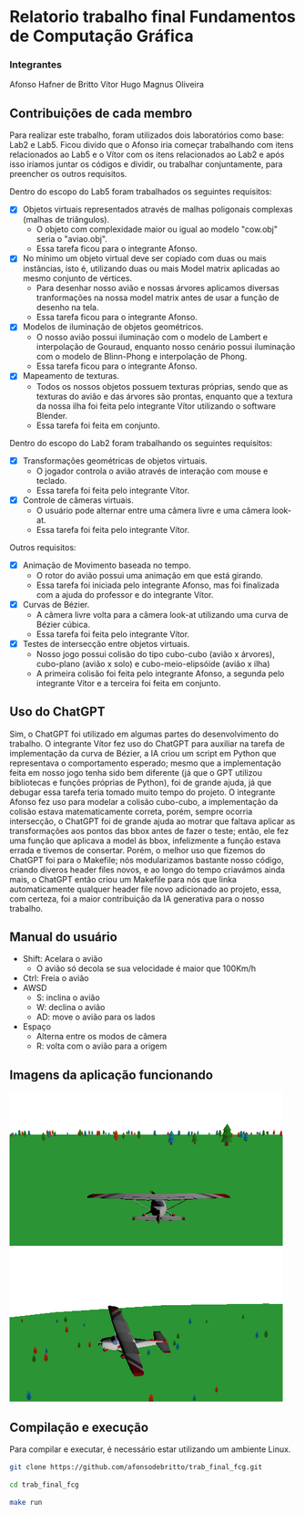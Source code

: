 # Relatorio trabalho final Fundamentos de Computação Gráfica

### Integrantes

Afonso Hafner de Britto
Vítor Hugo Magnus Oliveira

## Contribuições de cada membro

Para realizar este trabalho, foram utilizados dois laboratórios como base: Lab2 e Lab5.
Ficou divido que o Afonso iria começar trabalhando com itens relacionados ao Lab5 e o Vítor com os itens relacionados ao Lab2 e após isso iríamos juntar os códigos e dividir, ou trabalhar conjuntamente, para preencher os outros requisitos.

Dentro do escopo do Lab5 foram trabalhados os seguintes requisitos:
- [X] Objetos virtuais representados através de malhas poligonais complexas (malhas de triângulos). 
    - O objeto com complexidade maior ou igual ao modelo "cow.obj" seria o "aviao.obj".
    - Essa tarefa ficou para o integrante Afonso.
- [X] No mínimo um objeto virtual deve ser copiado com duas ou mais instâncias, isto é, utilizando duas ou mais Model matrix aplicadas ao mesmo conjunto de vértices.
    - Para desenhar nosso avião e nossas árvores aplicamos diversas tranformações na nossa model matrix antes de usar a função de desenho na tela.
    - Essa tarefa ficou para o integrante Afonso.
- [X] Modelos de iluminação de objetos geométricos. 
    - O nosso avião possui iluminação com o modelo de Lambert e interpolação de Gouraud, enquanto nosso cenário possui iluminação com o modelo de Blinn-Phong e interpolação de Phong.
    - Essa tarefa ficou para o integrante Afonso.
- [X] Mapeamento de texturas. 
    - Todos os nossos objetos possuem texturas próprias, sendo que as texturas do avião e das árvores são prontas, enquanto que a textura da nossa ilha foi feita pelo integrante Vítor utilizando o software Blender.
    - Essa tarefa foi feita em conjunto.

Dentro do escopo do Lab2 foram trabalhando os seguintes requisitos:
- [X] Transformações geométricas de objetos virtuais. 
    - O jogador controla o avião através de interação com mouse e teclado.
    - Essa tarefa foi feita pelo integrante Vítor.
- [X] Controle de câmeras virtuais. 
    - O usuário pode alternar entre uma câmera livre e uma câmera look-at.
    - Essa tarefa foi feita pelo integrante Vítor.

Outros requisitos:
- [X] Animação de Movimento baseada no tempo.
    - O rotor do avião possui uma animação em que está girando.
    - Essa tarefa foi iniciada pelo integrante Afonso, mas foi finalizada com a ajuda do professor e do integrante Vítor.
- [X] Curvas de Bézier.
    - A câmera livre volta para a câmera look-at utilizando uma curva de Bézier cúbica.
    - Essa tarefa foi feita pelo integrante Vítor.
- [X] Testes de intersecção entre objetos virtuais. 
    - Nosso jogo possui colisão do tipo cubo-cubo (avião x árvores), cubo-plano (avião x solo) e cubo-meio-elipsóide (avião x ilha)
    - A primeira colisão foi feita pelo integrante Afonso, a segunda pelo integrante Vítor e a terceira foi feita em conjunto.

## Uso do ChatGPT

Sim, o ChatGPT foi utilizado em algumas partes do desenvolvimento do trabalho. O integrante Vítor fez uso do ChatGPT para auxiliar na tarefa de implementação da curva de Bézier, a IA criou um script em Python que representava o comportamento esperado; mesmo que a implementação feita em nosso jogo tenha sido bem diferente (já que o GPT utilizou bibliotecas e funções próprias de Python), foi de grande ajuda, já que debugar essa tarefa teria tomado muito tempo do projeto. O integrante Afonso fez uso para modelar a colisão cubo-cubo, a implementação da colisão estava matematicamente correta, porém, sempre ocorria intersecção, o ChatGPT foi de grande ajuda ao motrar que faltava aplicar as transformações aos pontos das bbox antes de fazer o teste; então, ele fez uma função que aplicava a model ás bbox, infelizmente a função estava errada e tivemos de consertar. Porém, o melhor uso que fizemos do ChatGPT foi para o Makefile; nós modularizamos bastante nosso código, criando diveros header files novos, e ao longo do tempo criavámos ainda mais, o ChatGPT então criou um Makefile para nós que linka automaticamente qualquer header file novo adicionado ao projeto, essa, com certeza, foi a maior contribuição da IA generativa para o nosso trabalho.

## Manual do usuário
- Shift: Acelara o avião
    - O avião só decola se sua velocidade é maior que 100Km/h
- Ctrl: Freia o avião
- AWSD
    - S: inclina o avião
    - W: declina o avião
    - AD: move o avião para os lados
- Espaço
    - Alterna entre os modos de câmera
    - R: volta com o avião para a origem

## Imagens da aplicação funcionando
![Avião com a câmera look-at](lookat.png)
![Avião com a câmera livre](livre.png)

## Compilação e execução
Para compilar e executar, é necessário estar utilizando um ambiente Linux.
```bash
git clone https://github.com/afonsodebritto/trab_final_fcg.git
```
```bash
cd trab_final_fcg
```
```bash
make run
```
